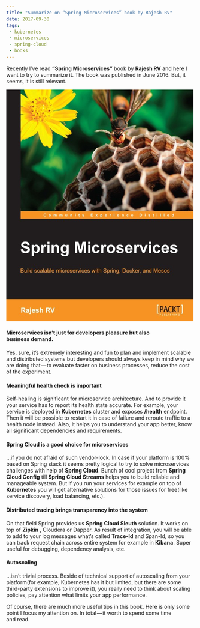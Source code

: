 ```yaml
---
title: "Summarize on “Spring Microservices” book by Rajesh RV"
date: 2017-09-30
tags: 
 - kubernetes
 - microservices
 - spring-cloud
 - books
---
```


Recently I’ve read **“Spring Microservices”** book by **Rajesh RV** and here I want to try to summarize it. The book was published in June 2016. But, it seems, it is still relevant.

![](../images/2017-09-30-1.jpeg)

#### Microservices isn’t just for developers pleasure but also business&nbsp;demand.

Yes, sure, it’s extremely interesting and fun to plan and implement scalable and distributed systems but developers should always keep in mind why we are doing that — to evaluate faster on business processes, reduce the cost of the experiment.
<!-- more -->
#### Meaningful health check is important

Self-healing is significant for microservice architecture. And to provide it your service has to report its health state accurate. For example, your service is deployed in **Kubernetes** cluster and exposes **/health** endpoint. Then it will be possible to restart it in case of failure and reroute traffic to a health node instead. Also, it helps you to understand your app better, know all significant dependencies and requirements.

#### Spring Cloud is a good choice for microservices

…if you do not afraid of such vendor-lock. In case if your platform is 100% based on Spring stack it seems pretty logical to try to solve microservices challenges with help of **Spring Cloud**. Bunch of cool project from **Spring Cloud Config** till **Spring Cloud Streams** helps you to build reliable and manageable system. But if you run your services for example on top of **Kubernetes** you will get alternative solutions for those issues for free(like service discovery, load balancing, etc.).

#### Distributed tracing brings transparency into the&nbsp;system

On that field Spring provides us **Spring Cloud Sleuth** solution. It works on top of **Zipkin** , Cloudera or Dapper. As result of integration, you will be able to add to your log messages what’s called **Trace-Id** and Span-Id, so you can track request chain across entire system for example in **Kibana**. Super useful for debugging, dependency analysis, etc.

#### Autoscaling

…isn’t trivial process. Beside of technical support of autoscaling from your platform(for example, Kubernetes has it but limited, but there are some third-party extensions to improve it), you really need to think about scaling policies, pay attention what limits your app performance.

Of course, there are much more useful tips in this book. Here is only some point I focus my attention on. In total — it worth to spend some time and&nbsp;read.